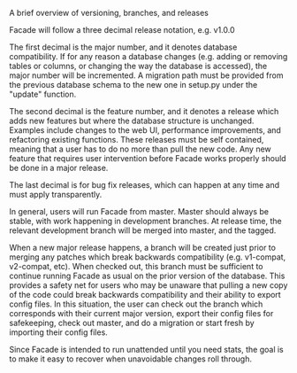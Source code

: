 A brief overview of versioning, branches, and releases

Facade will follow a three decimal release notation, e.g. v1.0.0

The first decimal is the major number, and it denotes database compatibility. If
for any reason a database changes (e.g. adding or removing tables or columns, or
changing the way the database is accessed), the major number will be
incremented. A migration path must be provided from the previous database schema
to the new one in setup.py under the "update" function.

The second decimal is the feature number, and it denotes a release which adds
new features but where the database structure is unchanged.  Examples include
changes to the web UI, performance improvements, and refactoring existing
functions. These releases must be self contained, meaning that a user has to do
no more than pull the new code. Any new feature that requires user intervention
before Facade works properly should be done in a major release.

The last decimal is for bug fix releases, which can happen at any time and
must apply transparently.

In general, users will run Facade from master. Master should always be stable,
with work happening in development branches. At release time, the relevant
development branch will be merged into master, and the tagged.

When a new major release happens, a branch will be created just prior to merging
any patches which break backwards compatibility (e.g. v1-compat, v2-compat,
etc). When checked out, this branch must be sufficient to continue running
Facade as usual on the prior version of the database. This provides a safety net
for users who may be unaware that pulling a new copy of the code could break
backwards compatibility and their ability to export config files. In this
situation, the user can check out the branch which corresponds with their
current major version, export their config files for safekeeping, check out
master, and do a migration or start fresh by importing their config files.

Since Facade is intended to run unattended until you need stats, the goal is to
make it easy to recover when unavoidable changes roll through.

